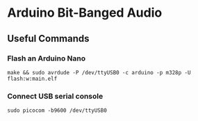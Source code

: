 # Arduino Bit-Banged Audio

## Useful Commands

### Flash an Arduino Nano
```
make && sudo avrdude -P /dev/ttyUSB0 -c arduino -p m328p -U flash:w:main.elf
```

### Connect USB serial console
```
sudo picocom -b9600 /dev/ttyUSB0
```
